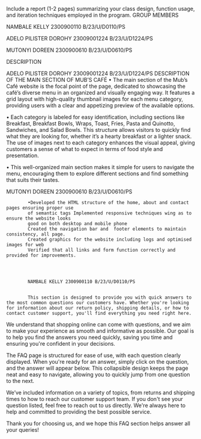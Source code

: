 Include a report (1-2 pages) summarizing your class design, function usage, and iteration techniques employed in the program. 
GROUP MEMBERS 

NAMBALE KELLY 2300900110 B/23/U/D0110/PS

ADELO PILISTER DOROHY 23009001224 B/23/U/D1224/PS

MUTONYI DOREEN 2300900610 B/23/U/D0610/PS

   DESCRIPTION
   



ADELO PILISTER DOROHY 23009001224 B/23/U/D1224/PS
      DESCRIPTION OF THE MAIN SECTION OF MUB’S CAFÉ
•	The main section of the Mub’s Café website is the focal point of the page, dedicated to showcasing the café’s diverse menu in an organized and visually engaging way. It features a grid layout with high-quality thumbnail images for each menu category, providing users with a clear and appetizing preview of the available options.

•	Each category is labeled for easy identification, including sections like Breakfast, Breakfast Bowls, Wraps, Toast, Fries, Pasta and Quinotto, Sandwiches, and Salad Bowls. This structure allows visitors to quickly find what they are looking for, whether it’s a hearty breakfast or a lighter snack. The use of images next to each category enhances the visual appeal, giving customers a sense of what to expect in terms of food style and presentation.

•	This well-organized main section makes it simple for users to navigate the menu, encouraging them to explore different sections and find something that suits their tastes.



MUTONYI DOREEN 2300900610 B/23/U/D0610/PS
         
            •Developed the HTML structure of the home, about and contact pages ensuring proper use 
            of semantic tags Implemented responsive techniques wing as to ensure the website looks
            good on both desktop and mobile phone 
            Created the navigation bar and  footer elements to maintain consistency, all page.
            Created graphics for the website including logs and optimised images for web 
            Verified that all links and form function correctly and provided for improvements.

           
            
            
            NAMBALE KELLY 2300900110 B/23/U/D0110/PS
          
            
            This section is designed to provide you with quick answers to the most common questions our customers have. Whether you're looking for information about our return policy, shipping details, or how to contact customer support, you'll find everything you need right here.

We understand that shopping online can come with questions, and we aim to make your experience as smooth and informative as possible. Our goal is to help you find the answers you need quickly, saving you time and ensuring you're confident in your decisions.

The FAQ page is structured for ease of use, with each question clearly displayed. When you're ready for an answer, simply click on the question, and the answer will appear below. This collapsible design keeps the page neat and easy to navigate, allowing you to quickly jump from one question to the next.

We’ve included information on a variety of topics, from returns and shipping times to how to reach our customer support team. If you don't see your question listed, feel free to reach out to us directly. We're always here to help and committed to providing the best possible service.

Thank you for choosing us, and we hope this FAQ section helps answer all your queries!
